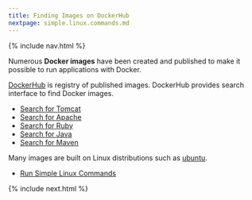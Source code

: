 ```yaml
---
title: Finding Images on DockerHub
nextpage: simple.linux.commands.md
---
```

{% include nav.html %}

Numerous **Docker images** have been created and published to make it possible to run applications with Docker.

[DockerHub](https://hub.docker.com/) is registry of published images.  DockerHub provides search interface to find Docker images.
- [Search for Tomcat](https://hub.docker.com/search?q=tomcat&type=image)
- [Search for Apache](https://hub.docker.com/search?q=apache&type=image)
- [Search for Ruby](https://hub.docker.com/search?q=ruby&type=image)
- [Search for Java](https://hub.docker.com/search?q=java&type=image)
- [Search for Maven](https://hub.docker.com/search?q=maven&type=image)

Many images are built on Linux distributions such as [ubuntu](https://hub.docker.com/search?q=ubuntu&type=image).

- [Run Simple Linux Commands](simple.linux.commands.md)

{% include next.html %}